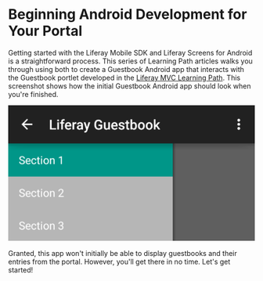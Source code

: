 # Beginning Android Development for Your Portal

Getting started with the Liferay Mobile SDK and Liferay Screens for Android is a 
straightforward process. This series of Learning Path articles walks you through 
using both to create a Guestbook Android app that interacts with the Guestbook 
portlet developed in the [Liferay MVC Learning Path](/develop/learning-paths/-/knowledge_base/6-2/beginning-liferay-development).
This screenshot shows how the initial Guestbook Android app should look when
you're finished. 

![Figure 1: Your initial Android Guestbook app should look something like this after you create it.](../../images/android-guestbook-first-run.png)

Granted, this app won't initially be able to display guestbooks and their
entries from the portal. However, you'll get there in no time. Let's get
started!
